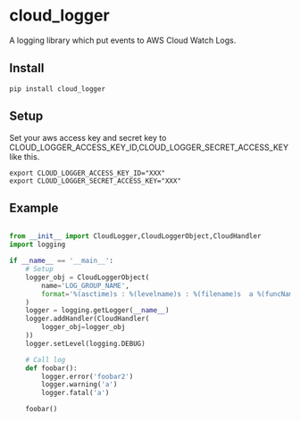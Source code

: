 # cloud_logger

A logging library which put events to AWS Cloud Watch Logs.

## Install

```
pip install cloud_logger
```

## Setup

Set your aws access key and secret key to CLOUD_LOGGER_ACCESS_KEY_ID,CLOUD_LOGGER_SECRET_ACCESS_KEY like this.

```
export CLOUD_LOGGER_ACCESS_KEY_ID="XXX"
export CLOUD_LOGGER_SECRET_ACCESS_KEY="XXX"
```

## Example

```python

from __init__ import CloudLogger,CloudLoggerObject,CloudHandler
import logging

if __name__ == '__main__':
    # Setup
    logger_obj = CloudLoggerObject(
        name='LOG_GROUP_NAME',
        format='%(asctime)s : %(levelname)s : %(filename)s  a %(funcName)s %(message)s',
    )
    logger = logging.getLogger(__name__)
    logger.addHandler(CloudHandler(
        logger_obj=logger_obj
    ))
    logger.setLevel(logging.DEBUG)

    # Call log
    def foobar():
        logger.error('foobar2')
        logger.warning('a')
        logger.fatal('a')

    foobar()
```

